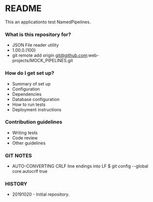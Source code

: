 # README #

This an applicationto test NamedPipelines.

### What is this repository for? ###

* JSON File reader utility
* 1.00.0.(100)
* git remote add origin git@github.com:web-projects/MOCK_PIPELINES.git

### How do I get set up? ###

* Summary of set up
* Configuration
* Dependencies
* Database configuration
* How to run tests
* Deployment instructions

### Contribution guidelines ###

* Writing tests
* Code review
* Other guidelines

### GIT NOTES ###

*  AUTO-CONVERTING CRLF line endings into LF
   $ git config --global core.autocrlf true
   
### HISTORY ###

* 20191020 - Initial repository.
